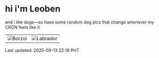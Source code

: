 # hi i'm Leoben

and i like dogs—so have some random dog pics that change whenever my CRON feels like it

|  |  |
|--------|----------|
| ![Borzoi](https://random-dog-vercel.vercel.app/api/random-borzoi?v=1757773088) | ![Labrador](https://random-dog-vercel.vercel.app/api/random-labrador?v=1757773088) |

Last updated: 2025-09-13 22:18 PHT
